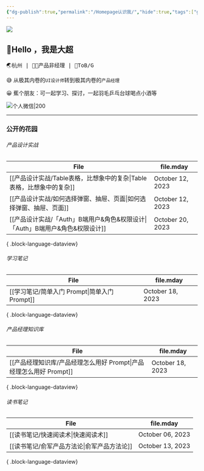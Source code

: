 ```yaml
---
{"dg-publish":true,"permalink":"/Homepage认识我/","hide":true,"tags":["gardenEntry"],"created":"2023-10-17T22:36:06.000+08:00","updated":"2023-10-18T21:30:42.000+08:00"}
---
```


![](https://s2.loli.net/2023/08/26/sOjVklCpUMTu17v.png)
## 👋Hello ，我是大超

<kbd>🌏杭州   |  👨‍💻产品非经理  | 🤵ToB/G</kbd>


😅 从极其内卷的`UI设计师`转到极其内卷的`产品经理`

😀 蕉个朋友：可一起学习、探讨，一起羽毛乒乓台球喝点小酒等

![个人微信|200](https://s2.loli.net/2023/08/23/L6nKkcS5ImzMXOE.png)

---

### 公开的花园

###### 产品设计实战
| File                                                 | file.mday        |
| ---------------------------------------------------- | ---------------- |
| [[产品设计实战/Table表格，比想象中的复杂\|Table表格，比想象中的复杂]]       | October 12, 2023 |
| [[产品设计实战/如何选择弹窗、抽屉、页面\|如何选择弹窗、抽屉、页面]]             | October 12, 2023 |
| [[产品设计实战/「Auth」B端用户&角色&权限设计\|「Auth」B端用户&角色&权限设计]] | October 20, 2023 |

{ .block-language-dataview}

###### 学习笔记
| File                                 | file.mday        |
| ------------------------------------ | ---------------- |
| [[学习笔记/简单入门 Prompt\|简单入门 Prompt]] | October 18, 2023 |

{ .block-language-dataview}

###### 产品经理知识库
| File                                            | file.mday        |
| ----------------------------------------------- | ---------------- |
| [[产品经理知识库/产品经理怎么用好 Prompt\|产品经理怎么用好 Prompt]] | October 18, 2023 |

{ .block-language-dataview}

###### 读书笔记
| File                         | file.mday        |
| ---------------------------- | ---------------- |
| [[读书笔记/快速阅读术\|快速阅读术]]     | October 06, 2023 |
| [[读书笔记/俞军产品方法论\|俞军产品方法论]] | October 13, 2023 |

{ .block-language-dataview}
